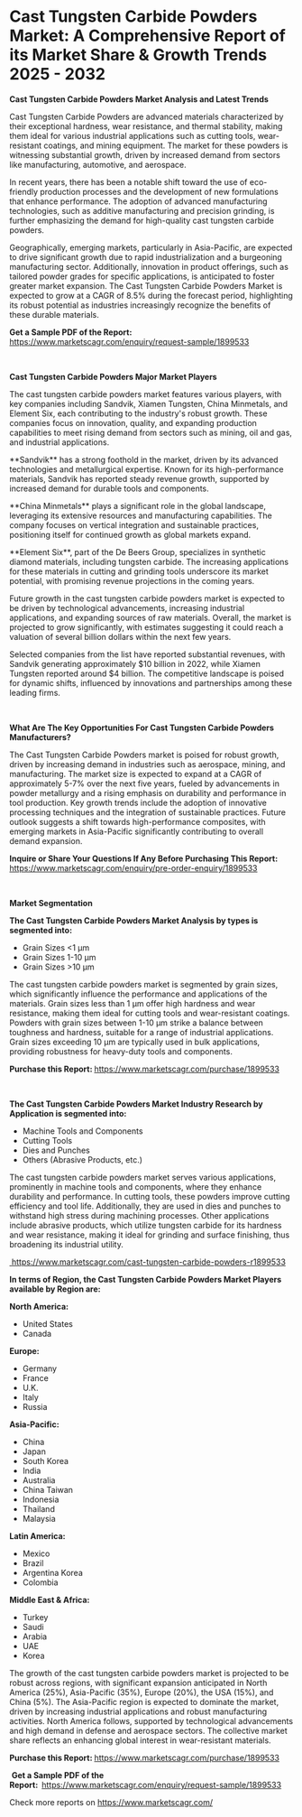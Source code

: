 <p><h1>Cast Tungsten Carbide Powders Market: A Comprehensive Report of its Market Share & Growth Trends 2025 - 2032</h1></p><p><strong>Cast Tungsten Carbide Powders Market Analysis and Latest Trends</strong></p>
<p><p>Cast Tungsten Carbide Powders are advanced materials characterized by their exceptional hardness, wear resistance, and thermal stability, making them ideal for various industrial applications such as cutting tools, wear-resistant coatings, and mining equipment. The market for these powders is witnessing substantial growth, driven by increased demand from sectors like manufacturing, automotive, and aerospace.</p><p>In recent years, there has been a notable shift toward the use of eco-friendly production processes and the development of new formulations that enhance performance. The adoption of advanced manufacturing technologies, such as additive manufacturing and precision grinding, is further emphasizing the demand for high-quality cast tungsten carbide powders.</p><p>Geographically, emerging markets, particularly in Asia-Pacific, are expected to drive significant growth due to rapid industrialization and a burgeoning manufacturing sector. Additionally, innovation in product offerings, such as tailored powder grades for specific applications, is anticipated to foster greater market expansion. The Cast Tungsten Carbide Powders Market is expected to grow at a CAGR of 8.5% during the forecast period, highlighting its robust potential as industries increasingly recognize the benefits of these durable materials.</p></p>
<p><strong>Get a Sample PDF of the Report:&nbsp;</strong> <a href="https://www.marketscagr.com/enquiry/request-sample/1899533?utm_campaign=3529&utm_medium=2&utm_source=Github&utm_content=ia&utm_term=03042025&utm_id=cast-tungsten-carbide-powders">https://www.marketscagr.com/enquiry/request-sample/1899533</a></p>
<p>&nbsp;</p>
<p><strong>Cast Tungsten Carbide Powders Major Market Players</strong></p>
<p><p>The cast tungsten carbide powders market features various players, with key companies including Sandvik, Xiamen Tungsten, China Minmetals, and Element Six, each contributing to the industry's robust growth. These companies focus on innovation, quality, and expanding production capabilities to meet rising demand from sectors such as mining, oil and gas, and industrial applications.</p><p>**Sandvik** has a strong foothold in the market, driven by its advanced technologies and metallurgical expertise. Known for its high-performance materials, Sandvik has reported steady revenue growth, supported by increased demand for durable tools and components.</p><p>**China Minmetals** plays a significant role in the global landscape, leveraging its extensive resources and manufacturing capabilities. The company focuses on vertical integration and sustainable practices, positioning itself for continued growth as global markets expand.</p><p>**Element Six**, part of the De Beers Group, specializes in synthetic diamond materials, including tungsten carbide. The increasing applications for these materials in cutting and grinding tools underscore its market potential, with promising revenue projections in the coming years.</p><p>Future growth in the cast tungsten carbide powders market is expected to be driven by technological advancements, increasing industrial applications, and expanding sources of raw materials. Overall, the market is projected to grow significantly, with estimates suggesting it could reach a valuation of several billion dollars within the next few years.</p><p>Selected companies from the list have reported substantial revenues, with Sandvik generating approximately $10 billion in 2022, while Xiamen Tungsten reported around $4 billion. The competitive landscape is poised for dynamic shifts, influenced by innovations and partnerships among these leading firms.</p></p>
<p>&nbsp;</p>
<p><strong>What Are The Key Opportunities For Cast Tungsten Carbide Powders Manufacturers?</strong></p>
<p><p>The Cast Tungsten Carbide Powders market is poised for robust growth, driven by increasing demand in industries such as aerospace, mining, and manufacturing. The market size is expected to expand at a CAGR of approximately 5-7% over the next five years, fueled by advancements in powder metallurgy and a rising emphasis on durability and performance in tool production. Key growth trends include the adoption of innovative processing techniques and the integration of sustainable practices. Future outlook suggests a shift towards high-performance composites, with emerging markets in Asia-Pacific significantly contributing to overall demand expansion.</p></p>
<p><strong>Inquire or Share Your Questions If Any Before Purchasing This Report:</strong> <a href="https://www.marketscagr.com/enquiry/pre-order-enquiry/1899533?utm_campaign=3529&utm_medium=2&utm_source=Github&utm_content=ia&utm_term=03042025&utm_id=cast-tungsten-carbide-powders">https://www.marketscagr.com/enquiry/pre-order-enquiry/1899533</a></p>
<p>&nbsp;</p>
<p><strong>Market Segmentation</strong></p>
<p><strong>The Cast Tungsten Carbide Powders Market Analysis by types is segmented into:</strong></p>
<p><ul><li>Grain Sizes <1 µm</li><li>Grain Sizes 1-10 µm</li><li>Grain Sizes >10 µm</li></ul></p>
<p><p>The cast tungsten carbide powders market is segmented by grain sizes, which significantly influence the performance and applications of the materials. Grain sizes less than 1 µm offer high hardness and wear resistance, making them ideal for cutting tools and wear-resistant coatings. Powders with grain sizes between 1-10 µm strike a balance between toughness and hardness, suitable for a range of industrial applications. Grain sizes exceeding 10 µm are typically used in bulk applications, providing robustness for heavy-duty tools and components.</p></p>
<p><strong>Purchase this Report:&nbsp;</strong><a href="https://www.marketscagr.com/purchase/1899533?utm_campaign=3529&utm_medium=2&utm_source=Github&utm_content=ia&utm_term=03042025&utm_id=cast-tungsten-carbide-powders">https://www.marketscagr.com/purchase/1899533</a></p>
<p>&nbsp;</p>
<p><strong>The Cast Tungsten Carbide Powders Market Industry Research by Application is segmented into:</strong></p>
<p><ul><li>Machine Tools and Components</li><li>Cutting Tools</li><li>Dies and Punches</li><li>Others (Abrasive Products, etc.)</li></ul></p>
<p><p>The cast tungsten carbide powders market serves various applications, prominently in machine tools and components, where they enhance durability and performance. In cutting tools, these powders improve cutting efficiency and tool life. Additionally, they are used in dies and punches to withstand high stress during machining processes. Other applications include abrasive products, which utilize tungsten carbide for its hardness and wear resistance, making it ideal for grinding and surface finishing, thus broadening its industrial utility.</p></p>
<p><a href="https://www.marketscagr.com/cast-tungsten-carbide-powders-r1899533?utm_campaign=3529&utm_medium=2&utm_source=Github&utm_content=ia&utm_term=03042025&utm_id=cast-tungsten-carbide-powders">&nbsp;https://www.marketscagr.com/cast-tungsten-carbide-powders-r1899533</a></p>
<p><strong>In terms of Region, the Cast Tungsten Carbide Powders Market Players available by Region are:</strong></p>
<p>
    <p> <strong> North America: </strong>
        <ul>
            <li>United States</li>
            <li>Canada</li>
        </ul>
        </p> 
    <p> <strong> Europe: </strong>
        <ul>
            <li>Germany</li>
            <li>France</li>
            <li>U.K.</li>
            <li>Italy</li>
            <li>Russia</li>
        </ul>
        </p> 
    <p> <strong> Asia-Pacific: </strong>
        <ul>
            <li>China</li>
            <li>Japan</li>
            <li>South Korea</li>
            <li>India</li>
            <li>Australia</li>
            <li>China Taiwan</li>
            <li>Indonesia</li>
            <li>Thailand</li>
            <li>Malaysia</li>
        </ul>
        </p> 
    <p> <strong> Latin America: </strong>
        <ul>
            <li>Mexico</li>
            <li>Brazil</li>
            <li>Argentina Korea</li>
            <li>Colombia</li>
        </ul>
        </p> 
    <p> <strong> Middle East & Africa: </strong>
        <ul>
            <li>Turkey</li>
            <li>Saudi</li>
            <li>Arabia</li>
            <li>UAE</li>
            <li>Korea</li>
        </ul>
    </p>
    </p>
<p><p>The growth of the cast tungsten carbide powders market is projected to be robust across regions, with significant expansion anticipated in North America (25%), Asia-Pacific (35%), Europe (20%), the USA (15%), and China (5%). The Asia-Pacific region is expected to dominate the market, driven by increasing industrial applications and robust manufacturing activities. North America follows, supported by technological advancements and high demand in defense and aerospace sectors. The collective market share reflects an enhancing global interest in wear-resistant materials.</p></p>
<p><strong>Purchase this Report: </strong><a href="https://www.marketscagr.com/purchase/1899533?utm_campaign=3529&utm_medium=2&utm_source=Github&utm_content=ia&utm_term=03042025&utm_id=cast-tungsten-carbide-powders">https://www.marketscagr.com/purchase/1899533</a></p>
<p>&nbsp;<strong>Get a Sample PDF of the Report:&nbsp;&nbsp;</strong><a href="https://www.marketscagr.com/enquiry/request-sample/1899533?utm_campaign=3529&utm_medium=2&utm_source=Github&utm_content=ia&utm_term=03042025&utm_id=cast-tungsten-carbide-powders">https://www.marketscagr.com/enquiry/request-sample/1899533</a></p>
<p><strong></strong></p>
<p>Check more reports on <a href="https://www.marketscagr.com/?utm_campaign=3529&utm_medium=2&utm_source=Github&utm_content=ia&utm_term=03042025&utm_id=cast-tungsten-carbide-powders">https://www.marketscagr.com/</a></p>